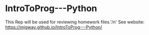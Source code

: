 # IntroToProg---Python
This Rep will be used for reviewing homework files.'/n'
See website: https://mjgway.github.io/IntroToProg---Python/
